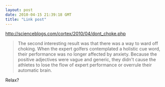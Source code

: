 ```yaml
---
layout: post
date: 2010-04-15 21:39:18 GMT
title: "Link post"
---
```

<http://scienceblogs.com/cortex/2010/04/dont_choke.php>

> The second interesting result was that there was a way to ward off choking. When the expert golfers contemplated a holistic cue word, their performance was no longer affected by anxiety. Because the positive adjectives were vague and generic, they didn't cause the athletes to lose the flow of expert performance or overrule their automatic brain.

Relax?